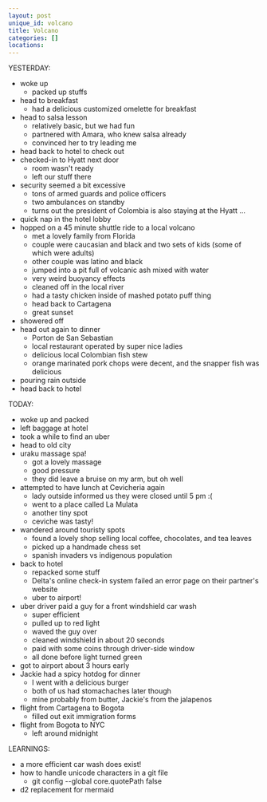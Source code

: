 ```yaml
---
layout: post
unique_id: volcano
title: Volcano
categories: []
locations: 
---
```


YESTERDAY:
* woke up
  * packed up stuffs
* head to breakfast
  * had a delicious customized omelette for breakfast
* head to salsa lesson
  * relatively basic, but we had fun
  * partnered with Amara, who knew salsa already
  * convinced her to try leading me
* head back to hotel to check out
* checked-in to Hyatt next door
  * room wasn't ready
  * left our stuff there
* security seemed a bit excessive
  * tons of armed guards and police officers
  * two ambulances on standby
  * turns out the president of Colombia is also staying at the Hyatt ...
* quick nap in the hotel lobby
* hopped on a 45 minute shuttle ride to a local volcano
  * met a lovely family from Florida
  * couple were caucasian and black and two sets of kids (some of which were adults)
  * other couple was latino and black
  * jumped into a pit full of volcanic ash mixed with water
  * very weird buoyancy effects
  * cleaned off in the local river
  * had a tasty chicken inside of mashed potato puff thing
  * head back to Cartagena
  * great sunset
* showered off
* head out again to dinner
  * Porton de San Sebastian
  * local restaurant operated by super nice ladies
  * delicious local Colombian fish stew
  * orange marinated pork chops were decent, and the snapper fish was delicious
* pouring rain outside
* head back to hotel

TODAY:
* woke up and packed
* left baggage at hotel
* took a while to find an uber
* head to old city
* uraku massage spa!
  * got a lovely massage
  * good pressure
  * they did leave a bruise on my arm, but oh well
* attempted to have lunch at Cevicheria again
  * lady outside informed us they were closed until 5 pm :(
  * went to a place called La Mulata
  * another tiny spot
  * ceviche was tasty!
* wandered around touristy spots
  * found a lovely shop selling local coffee, chocolates, and tea leaves
  * picked up a handmade chess set
  * spanish invaders vs indigenous population
* back to hotel
  * repacked some stuff
  * Delta's online check-in system failed an error page on their partner's website
  * uber to airport!
* uber driver paid a guy for a front windshield car wash
  * super efficient
  * pulled up to red light
  * waved the guy over
  * cleaned windshield in about 20 seconds
  * paid with some coins through driver-side window
  * all done before light turned green
* got to airport about 3 hours early
* Jackie had a spicy hotdog for dinner
  * I went with a delicious burger
  * both of us had stomachaches later though
  * mine probably from butter, Jackie's from the jalapenos
* flight from Cartagena to Bogota
  * filled out exit immigration forms
* flight from Bogota to NYC
  * left around midnight

LEARNINGS:
* a more efficient car wash does exist!
* how to handle unicode characters in a git file
  * git config --global core.quotePath false
* d2 replacement for mermaid
